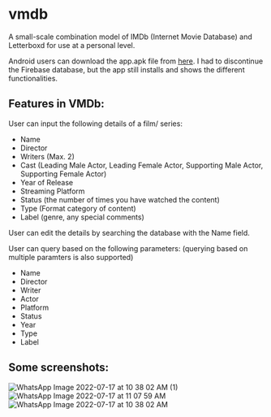 # vmdb
A small-scale combination model of IMDb (Internet Movie Database) and Letterboxd for use at a personal level.

Android users can download the app.apk file from [here](https://drive.google.com/file/d/1UfuUfNRjh2pi1KveIaMBktqHdCMGqX1F/view?usp=sharing). I had to discontinue the Firebase database, but the app still installs and shows the different functionalities.

## Features in VMDb:

User can input the following details of a film/ series:
- Name
- Director
- Writers (Max. 2)
- Cast (Leading Male Actor, Leading Female Actor, Supporting Male Actor, Supporting Female Actor)
- Year of Release
- Streaming Platform
- Status (the number of times you have watched the content)
- Type (Format category of content)
- Label (genre, any special comments)

User can edit the details by searching the database with the Name field.

User can query based on the following parameters: (querying based on multiple paramters is also supported)
- Name
- Director
- Writer
- Actor
- Platform
- Status
- Year
- Type
- Label

## Some screenshots:
![WhatsApp Image 2022-07-17 at 10 38 02 AM (1)](https://user-images.githubusercontent.com/43022912/179386003-d43a6bcc-da9c-4433-a63d-14c1ad461fda.jpeg)
![WhatsApp Image 2022-07-17 at 11 07 59 AM](https://user-images.githubusercontent.com/43022912/179386005-8c11d453-a75c-40d6-92f6-ac2284918356.jpeg)
![WhatsApp Image 2022-07-17 at 10 38 02 AM](https://user-images.githubusercontent.com/43022912/179386008-9082d08f-9746-429c-98b1-917310218d2a.jpeg)
